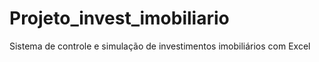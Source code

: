 # Projeto_invest_imobiliario
Sistema de controle e simulação de investimentos imobiliários com Excel
